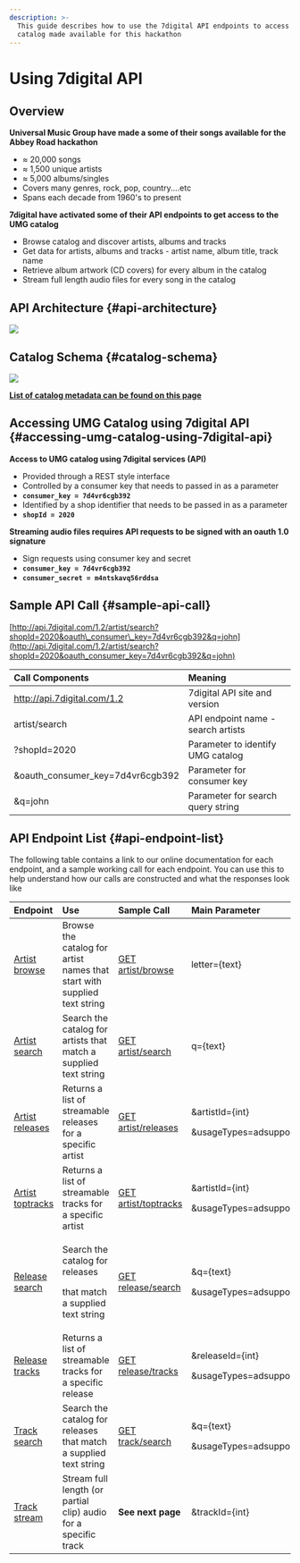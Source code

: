 ```yaml
---
description: >-
  This guide describes how to use the 7digital API endpoints to access the UMG
  catalog made available for this hackathon
---
```


# Using 7digital API

## Overview

**Universal Music Group have made a some of their songs available for the Abbey Road hackathon**

* ≈ 20,000 songs
* ≈ 1,500 unique artists
* ≈ 5,000 albums/singles
* Covers many genres, rock, pop, country....etc
* Spans each decade from 1960's to present

**7digital have activated some of their API endpoints to get access to the UMG catalog**

* Browse catalog and discover artists, albums and tracks
* Get data for artists, albums and tracks - artist name, album title, track name
* Retrieve album artwork \(CD covers\) for every album in the catalog
* Stream full length audio files for every song in the catalog

## API Architecture {#api-architecture}

![](https://blobscdn.gitbook.com/v0/b/gitbook-28427.appspot.com/o/assets%2F-LMw7rB6tN87JH_K_qhA%2F-LMwD1UzpvNzajWkgi6a%2F-LMwIvwUUzcirU0BfUue%2FScreen%20Shot%202018-09-21%20at%2014.26.15.png?alt=media&token=81fbb381-48d4-42e1-b095-abfd1ba61346)

## Catalog Schema {#catalog-schema}

![](https://blobscdn.gitbook.com/v0/b/gitbook-28427.appspot.com/o/assets%2F-LMw7rB6tN87JH_K_qhA%2F-LMwJ5tFgIIrT6EIKcxI%2F-LMwJqfMuRaZCPrkgRcX%2FScreen%20Shot%202018-09-21%20at%2014.30.11.png?alt=media&token=149c79a7-6abb-4b0f-a092-ae80d82e0d0e)

**​**[**List of catalog metadata can be found on this page**](https://cloudinary.gitbook.io/abbey-road-hackathon-2018/7digital/catalog-metadata-available)**​**

## Accessing UMG Catalog using 7digital API {#accessing-umg-catalog-using-7digital-api}

**Access to UMG catalog using 7digital services \(API\)**

* Provided through a REST style interface
* Controlled by a consumer key that needs to passed in as a parameter
* **`consumer_key = 7d4vr6cgb392`**
* Identified by a shop identifier that needs to be passed in as a parameter
* **`shopId = 2020`**

**Streaming audio files requires API requests to be signed with an oauth 1.0 signature**

* Sign requests using consumer key and secret
* **`consumer_key = 7d4vr6cgb392`**
* **`consumer_secret = m4ntskavq56rddsa`**

## Sample API Call {#sample-api-call}

​[http://api.7digital.com/1.2/artist/search?shopId=2020&oauth\_consumer\_key=7d4vr6cgb392&q=john](http://api.7digital.com/1.2/artist/search?shopId=2020&oauth_consumer_key=7d4vr6cgb392&q=john)​

| Call Components | Meaning |
| :--- | :--- |
| http://api.7digital.com/1.2 | 7digital API site and version |
| artist/search | API endpoint name - search artists |
| ?shopId=2020 | Parameter to identify UMG catalog |
| &oauth\_consumer\_key=7d4vr6cgb392 | Parameter for consumer key |
| &q=john | Parameter for search query string |

## API Endpoint List  {#api-endpoint-list}

The following table contains a link to our online documentation for each endpoint, and a sample working call for each endpoint. You can use this to help understand how our calls are constructed and what the responses look like

<table>
  <thead>
    <tr>
      <th style="text-align:left">Endpoint</th>
      <th style="text-align:left">Use</th>
      <th style="text-align:left">Sample Call</th>
      <th style="text-align:left">Main Parameter</th>
    </tr>
  </thead>
  <tbody>
    <tr>
      <td style="text-align:left">​<a href="http://docs.7digital.com/#_artist_browse_get">Artist browse</a>​</td>
      <td
      style="text-align:left">Browse the catalog for artist names that start with supplied text string</td>
        <td
        style="text-align:left">​<a href="http://api.7digital.com/1.2/artist/browse?shopId=2020&amp;oauth_consumer_key=7d4vr6cgb392&amp;letter=ki">GET artist/browse</a>​</td>
          <td
          style="text-align:left">letter={text}</td>
    </tr>
    <tr>
      <td style="text-align:left">​<a href="http://docs.7digital.com/#_artist_search_get">Artist search</a>​</td>
      <td
      style="text-align:left">Search the catalog for artists that match a supplied text string</td>
        <td
        style="text-align:left">​<a href="http://api.7digital.com/1.2/artist/search?shopId=2020&amp;oauth_consumer_key=7d4vr6cgb392&amp;q=john">GET artist/search</a>​</td>
          <td
          style="text-align:left">q={text}</td>
    </tr>
    <tr>
      <td style="text-align:left">​<a href="http://docs.7digital.com/#_artist_releases_get">Artist releases</a>​</td>
      <td
      style="text-align:left">Returns a list of streamable releases for a specific artist</td>
        <td style="text-align:left">​<a href="http://api.7digital.com/1.2/artist/releases?shopId=2020&amp;oauth_consumer_key=7d4vr6cgb392&amp;artistId=1448&amp;usageTypes=adsupportedstreaming">GET artist/releases</a>​</td>
        <td
        style="text-align:left">
          <p>&artistId={int}</p>
          <p>&usageTypes=adsupportedstreaming</p>
          </td>
    </tr>
    <tr>
      <td style="text-align:left">​<a href="http://docs.7digital.com/#_artist_toptracks_get">Artist toptracks</a>​</td>
      <td
      style="text-align:left">Returns a list of streamable tracks for a specific artist</td>
        <td style="text-align:left">​<a href="http://api.7digital.com/1.2/artist/toptracks?shopId=2020&amp;oauth_consumer_key=7d4vr6cgb392&amp;artistId=1448&amp;usageTypes=adsupportedstreaming">GET artist/toptracks</a>​</td>
        <td
        style="text-align:left">
          <p>&artistId={int}</p>
          <p>&usageTypes=adsupportedstreaming</p>
          </td>
    </tr>
    <tr>
      <td style="text-align:left">​<a href="http://docs.7digital.com/#_release_search_get">Release search</a>​</td>
      <td
      style="text-align:left">
        <p>Search the catalog for releases</p>
        <p>that match a supplied text string</p>
        </td>
        <td style="text-align:left">​<a href="http://api.7digital.com/1.2/release/search?shopId=2020&amp;oauth_consumer_key=7d4vr6cgb392&amp;q=john&amp;usageTypes=adsupportedstreaming">GET release/search</a>​</td>
        <td
        style="text-align:left">
          <p>&q={text}</p>
          <p>&usageTypes=adsupportedstreaming</p>
          </td>
    </tr>
    <tr>
      <td style="text-align:left">​<a href="http://docs.7digital.com/#_release_tracks_get">Release tracks</a>​</td>
      <td
      style="text-align:left">Returns a list of streamable tracks for a specific release</td>
        <td style="text-align:left">​<a href="http://api.7digital.com/1.2/release/tracks?shopId=2020&amp;oauth_consumer_key=7d4vr6cgb392&amp;releaseId=5726299&amp;usageTypes=adsupportedstreaming">GET release/tracks</a>​</td>
        <td
        style="text-align:left">
          <p>&releaseId={int}</p>
          <p>&usageTypes=adsupportedstreaming</p>
          </td>
    </tr>
    <tr>
      <td style="text-align:left">​<a href="http://docs.7digital.com/#_track_search_get">Track search</a>​</td>
      <td
      style="text-align:left">Search the catalog for releases that match a supplied text string</td>
        <td
        style="text-align:left">​<a href="http://api.7digital.com/1.2/track/search?shopId=2020&amp;oauth_consumer_key=7d4vr6cgb392&amp;q=john&amp;usageTypes=adsupportedstreaming">GET track/search</a>​</td>
          <td
          style="text-align:left">
            <p>&q={text}</p>
            <p>&usageTypes=adsupportedstreaming</p>
            </td>
    </tr>
    <tr>
      <td style="text-align:left">​<a href="http://docs.7digital.com/#_stream_catalogue_get">Track stream</a>​</td>
      <td
      style="text-align:left">Stream full length (or partial clip) audio for a specific track</td>
        <td
        style="text-align:left"><b>See next page</b>
          </td>
          <td style="text-align:left">&trackId={int}</td>
    </tr>
  </tbody>
</table>